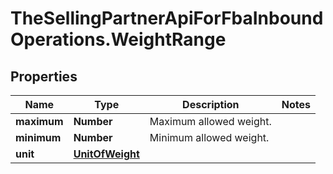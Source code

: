 # TheSellingPartnerApiForFbaInboundOperations.WeightRange

## Properties

Name | Type | Description | Notes
------------ | ------------- | ------------- | -------------
**maximum** | **Number** | Maximum allowed weight. | 
**minimum** | **Number** | Minimum allowed weight. | 
**unit** | [**UnitOfWeight**](UnitOfWeight.md) |  | 


